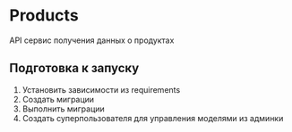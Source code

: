# Products

API сервис получения данных о продуктах

## Подготовка к запуску

1. Установить зависимости из requirements
2. Создать миграции
3. Выполнить миграции
4. Создать суперпользователя для управления моделями из админки
